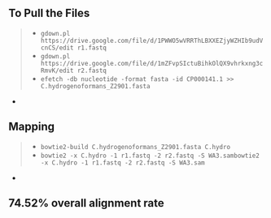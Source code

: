 ## To Pull the Files
> - `gdown.pl https://drive.google.com/file/d/1PWWO5wVRRThLBXXEZjyWZHIb9udVcnCS/edit r1.fastq`
> - `gdown.pl https://drive.google.com/file/d/1mZFvpSIctuBihkOlQX9vhrkxng3cRmvK/edit r2.fastq`
> - `efetch -db nucleotide -format fasta -id CP000141.1 >> C.hydrogenoformans_Z2901.fasta`
-
## Mapping
> - `bowtie2-build C.hydrogenoformans_Z2901.fasta C.hydro`
> - `bowtie2 -x C.hydro -1 r1.fastq -2 r2.fastq -S WA3.sambowtie2 -x C.hydro -1 r1.fastq -2 r2.fastq -S WA3.sam`
-
## 74.52% overall alignment rate
